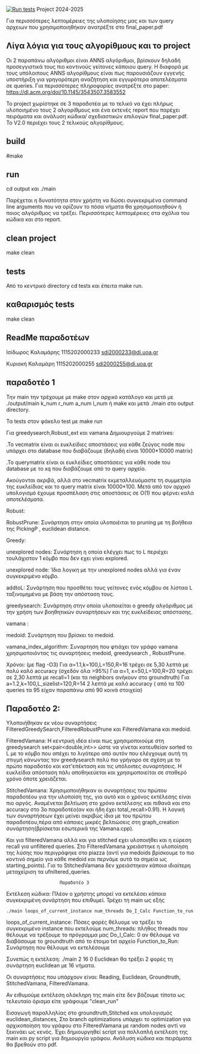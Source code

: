[![Run tests](https://github.com/KKalamari/Project/actions/workflows/run-tests.yml/badge.svg)](https://github.com/KKalamari/Project/actions/workflows/run-tests.yml)
Project 2024-2025

Για περισσότερες λεπτομέρειες της υλοποίησης μας και των query αρχειων που χρησιμοποιηθήκαν ανατρέξτε στο final_paper.pdf

## Λίγα λόγια για τους αλγορίθμους και το project

Οι 2 παραπάνω αλγόριθμοι είναι ANNS αλγόριθμοι, βρίσκουν δηλαδή προσεγγιστικά τους πιο κοντινούς γείτονες κάποιου query. Η διαφορά με τους υπόλοιπους ANNS αλγορίθμους είναι πως παρουσιάζουν εγγενής υποστήριξη για γρηγορότερη αναζήτηση και εγγυρότερα αποτελέσματα σε queries. Για περισσότερες πληροφορίες ανατρέξτε στο paper: https://dl.acm.org/doi/10.1145/3543507.3583552

Το project χωρίστηκε σε 3 παραδοτέα με το τελικό να έχει πλήρως υλοποιημένο τους 2 αλγορίθμους και ένα εκτενές report που παρέχει πειράματα και ανάλυση κώδικα/ σχεδιαστικών επιλογών final_paper.pdf. To V2.0 περιέχει τους 2 τελικούς αλγορίθμους.

## build
#make

## run
cd output και ./main 

Παρέχεται η δυνατότητα στον χρήστη να δώσει συγκεκριμένα command line arguments που να ορίζουν το πόσα νήματα θα χρησιμοποιηθούν ή ποιος αλγόριθμος να τρέξει. Περισσότερες λεπτομέρειες στα σχόλια του κώδικα και στο report.

## clean project
make clean

## tests
Από το κεντρικό directory cd tests και έπειτα make run.

## καθαρισμός tests
make clean



## ReadMe παραδοτέων 
Ισίδωρος Καλαμάρης 1115202000233 sdi2000233@di.uoa.gr

Κυριακή Καλαμάρη 1115202000255 sdi2000255@di.uoa.gr


## παραδοτέο 1
Την main την τρέχουμε με make στον αρχικό κατάλογο και μετά με ./output/main k_num r_num a_num l_num ή make και μετά ./main στο output directory.

Τα tests στον φάκελο test με make run

Για greedysearch,Robust_ext και vamana Δημιουργούμε 2 matrixes:

.Το vecmatrix είναι οι ευκλείδιες αποστάσεις για κάθε ζεύγος node που υπάρχει στο database που διαβάζουμε (δηλαδή είναι 10000*10000 matrix)

.Το querymatrix είναι οι ευκλείδιες αποστάσεις για κάθε node του database με το xq που διαβάζουμε από το query αρχείο.

Ακούγονται ακριβά, αλλά στο vecmatrix εκμεταλλευόμαστε τη συμμετρία της ευκλείδιας και το query matrix είναι 10000*100. Μετά από τον αρχικό υπολογισμό έχουμε προσπέλαση στις αποστάσεις σε O(1) που φέρνει καλά αποτελέσματα.

Robust:


RobustPrune: Συνάρτηση στην οποία υλοποιέιται το pruning με τη βοήθεια της PickingP , euclidean distance.

Greedy:

unexplored nodes: Συνάρτηση η οποία ελέγχει πως το L περιέχει τουλάχιστον 1 κόμβο που δεν εχει γίνει explored.

unexplored node: Ίδια λογικη με την unexplored nodes αλλά για έναν συγκεκριμένο κόμβο.

addtoL: Συνάρτηση που προσθέτει τους γείτονες ενός κόμβου σε λίσταα L ταξινομημένα με βάση την απόσταση τους.

greedysearch: Συνάρτηση στην οποία υλοποιείται ο greedy αλγόριθμος με την χρήση των βοηθητικών συναρτήσεων και της ευκλείδειας απόστασης.

vamana :

medoid: Συνάρτηση που βρίσκει το medoid.

vamana_index_algorithm: Συναρτηση που φτιάχει τον γράφο vamana χρησιμοποιόντας τις συναρτήσεις medoid, greedysearch , RobustPrune.

Χρόνοι: (με flag -O3) Για α=1.1,k=100,L=150,R=16 τρέχει σε 5,30 λεπτά με πολύ καλό accuracy (σχεδόν όλα >95%) Για α=1, κ=50,L=100,R=20 τρέχει σε 2,30 λεπτά με recall=1 (και τα neighbors ανήκουν στο groundtruth) Για a=1.2,k=100,L_sizelist=120,R=14 2 λεπτά με καλό accuracy ( από τα 100 queries τα 95 είχαν παραπάνω από 90 κοινά στοιχεία)


## Παραδοτέο 2:

Υλοποιήθηκαν εκ νέου συναρτήσεις FilteredGreedySearch,FilteredRobustPrune και FilteredVamana και medoid.

FilteredVamana:
Η κεντρική ιδέα είναι πως χρησιμοποιούμε στη greedysearch set<pair<double,int>> ώστε να γίνεται κατευθείαν sorted το L με το κόμβο που απέχει το λιγότερο από αυτόν που ελέγχουμε αυτή τη στιγμή κάνωντας τον greedysearch πολύ πιο γρήγορο σε σχέση με το πρώτο παραδοτέο και κατ'επέκταση και τις υπόλοιπες συναρτήσεις. Η ευκλείδια απόσταση πάλι αποθηκεύεται και χρησιμοποιείται σε σταθερό χρόνο όποτε χρειάζεται.

StitchedVamana:
Χρησιμοποιήθηκαν οι συναρτήσεις του πρώτου παραδοτέου για την υλοποίση της, για αυτό και ο χρόνος εκτέλεσης είναι πιο αργός. Αναμένεται βελτίωση στο χρόνο εκτέλεσης και πιθανά και στο accuracy στο 3ο παραδοτέο(αν και ήδη έχει total_recall>0.91).
Η λογική των συναρτήσεων έχει μείνει ακριβώς ίδια με του πρώτου παραδοτέου,πέρα από κάποιες μικρές βελτιώσεις στη graph_creation συνάρτηση(βρίσκεται εσωτερικά της Vamana.cpp).

Και για filteredVamana αλλά και για stitched εχει υλοποιήθει και η εύρεση recall για unfiltered queries. Στο  FilteredVamana χρειάστηκε η υλοποίηση της λύσης που περιγράφηκε στο piazza (αντί για medoids βρίσκουμε το πιο κοντινό σημείο για κάθε medoid και περνάμε αυτά τα σημεία ως starting_points). Για το StitchedVamana δεν χρειάστηκαν κάποια ιδιαίτερη μεταχείριση τα ufniltered_queries.


                        Παραδοτέο 3
Εκτέλεση κώδικα: Πλέον ο χρήστης μπορεί να εκτελέσει κάποια συγκεκριμένη συνάρτηση που επιθυμεί. Τρέχει τη main ως εξής

    ./main loops_of_current_instance num_threads Do_I_Calc Function_to_run

   loops_of_current_instance: Πόσες φορές θέλυομε να τρέξει το συγκεκριμένο instance που εκτελούμε
   num_threads: πλήθος threads που θέλουμε να τρέξουμε το πρόγραμμα μας
   Do_I_Calc: 0 αν θέλουμε να διαβάσουμε το groundtruth από το έτοιμο txt αρχείο
   Function_to_Run: Συνάρτηση που θέλουμε να εκτελέσουμε
   
   Συνεπώς η εκτέλεση: ./main 2 16 0 Euclidean θα τρέξει 2 φορές τη συνάρτηση euclidean με 16 νήματα.

   Οι συναρτήσεις που υπάρχουν είναι: Reading, Euclidean, Groundtruth, StitchedVamana, FilteredVamana. 

   Αν ειθυμούμε εκτέλεση ολόκληρη της main είτε δεν βάζουμε τίποτα ως τελευταίο όρισμα είτε γράφουμε "clean_run"


Εισαγωγή παραλληλίας στο groundtruth,Stitched και υπολογισμός euclidean_distances, Στο branch optimizations υπάρχει το optimization για αρχικοποίηση του γράφου στο FilteredVamana με random nodes αντί να ξεκινάει ως κενός. Έχει δημιουργηθεί script για πολλαπλή εκτέλεση της main και py script για δημιουργία γράφου. Ανάλυση κώδικα και πειράματα θα βρεθούν στο pdf.
